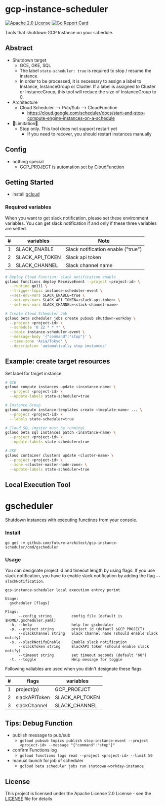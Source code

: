 # gcp-instance-scheduler
[![Apache 2.0 License](https://img.shields.io/badge/License-Apache%202.0-blue.svg)](LICENSE)
[![Go Report Card](https://goreportcard.com/badge/github.com/future-architect/gcp-instance-scheduler)](https://goreportcard.com/report/github.com/future-architect/gcp-instance-scheduler)

Tools that shutdown GCP Instance on your schedule.

## Abstract

* Shutdown target
   * GCE, GKE, SQL
   * The label `state-scheduler: true` is required to stop / resume the instance.
   * In order to be processed, it is necessary to assign a label to Instance, InstanceGroup or Cluster.
   If a label is assigned to Cluster or InstanceGroup, this tool will reduce the size of InstanceGroup to 0.   
* Architecture
  * Cloud Scheduler --> Pub/Sub --> CloudFunction
    * https://cloud.google.com/scheduler/docs/start-and-stop-compute-engine-instances-on-a-schedule
* 🚧Limitation🚧
   * Stop only. This tool does not support restart yet
     * If you need to recover, you should restart instances manually


## Config

* nothing special
  * [GCP_PROJECT is automation set by CloudFunction](https://cloud.google.com/functions/docs/concepts/go-runtime#contextcontext)


## Getting Started

* install [gcloud](https://cloud.google.com/sdk/gcloud/)

### Required variables
When you want to get slack notification, please set these environment variables.
You can get slack notification if and only if these three variables are setted.

|#  |variables       |Note                               |
|---|----------------|-----------------------------------|
| 1 |SLACK_ENABLE    |Slack notification enable ("true") |
| 2 |SLACK_API_TOKEN |Slack api token                    |
| 3 |SLACK_CHANNEL   |Slack channel name                 |

```sh
# Deploy Cloud Function: slack notification enable
gcloud functions deploy ReceiveEvent --project <project-id> \
  --runtime go111 \
  --trigger-topic instance-scheduler-event \
  --set-env-vars SLACK_ENABLE=true \
  --set-env-vars SLACK_API_TOKEN=<slack-api-token> \
  --set-env-vars SLACK_CHANNEL=<slack-channel-name>

# Create Cloud Scheduler Job
gcloud beta scheduler jobs create pubsub shutdown-workday \
  --project <project-id> \
  --schedule '0 22 * * *' \
  --topic instance-scheduler-event \
  --message-body '{"command":"stop"}' \
  --time-zone 'Asia/Tokyo' \
  --description 'automatically stop instances'
```

## Example: create target resources

Set label for target instance

```sh
# GCE
gcloud compute instances update <insntance-name> \
  --project <project-id> \
  --update-labels state-scheduler=true

# Instance Group
gcloud compute instance-templates create <tmeplate-name> ... \
  --project <project-id> \
  --labels state-scheduler=true

# Cloud SQL (master must be running)
gcloud beta sql instances patch <insntance-name> \
  --project <project-id> \
  --update-labels state-scheduler=true

# GKE
gcloud container clusters update <cluster-name> \
  --project <project-id> \
  --zone <cluster-master-node-zone> \
  --update-labels state-scheduler=true
```

## Local Execution Tool

gscheduler
====

Shutdown instances with executing functinos from your console.

### Install

`go get -v github.com/future-architect/gcp-instance-scheduler/cmd/gscheduler`

### Usage

You can designate project id and timeout length by using flags.
If you use slack notification, you have to enable slack notification by adding the flag `--slackNotification`.

```
gcp-instance-scheduler local execution entroy porint

Usage:
  gscheduler [flags]

Flags:
      --config string         config file (default is $HOME/.gscheduler.yaml)
  -h, --help                  help for gscheduler
  -p, --project string        project id (defautl $GCP_PROJECT)
      --slackChannel string   Slack Channel name (should enable slack notify)
  -s, --slackNotifyEnable     Enable slack notification
      --slackToken string     SlackAPI token (should enable slack notify)
      --timeout string        set timeout seconds (default "60")
  -t, --toggle                Help message for toggle
``` 
Following valiables are used when you didn't designate these flags.

|#  |flags                  |variables       |
|---|-----------------------|----------------|
| 1 |project(p)             |GCP_PROEJCT     |
| 2 |slackAPIToken          |SLACK_API_TOKEN |
| 3 |slackChannel           |SLACK_CHANNEL   |

## Tips: Debug Function

* publish message to pub/sub
  * `gcloud pubsub topics publish stop-instance-event --project <project-id> --message "{"command":"stop"}"`
* confirm Functions log
  * `gcloud functions logs read --project <project-id> --limit 50`
* manual launch for job of scheduler
  * `gcloud beta scheduler jobs run shutdown-workday-instance`

## License

This project is licensed under the Apache License 2.0 License - see the [LICENSE](LICENSE) file for details
